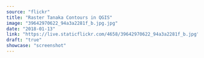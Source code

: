 ```yaml
---
source: "flickr"
title: "Raster Tanaka Contours in QGIS"
image: "39642970622_94a3a2281f_b.jpg.jpg"
date: "2018-01-13"
link: "https://live.staticflickr.com/4658/39642970622_94a3a2281f_b.jpg"
draft: "true"
showcase: "screenshot"
---
```

